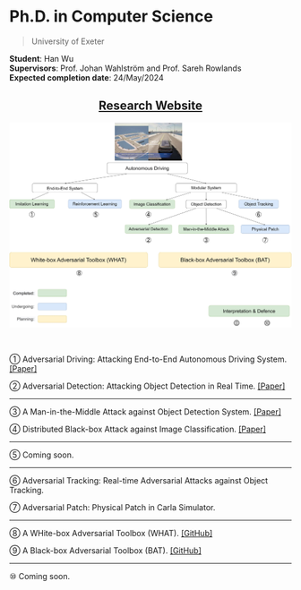 # Ph.D. in Computer Science

> University of Exeter

**Student**: Han Wu  
**Supervisors**: Prof. Johan Wahlström and Prof. Sareh Rowlands  
**Expected completion date**: 24/May/2024  

<center><h2><a href="https://wuhanstudio.uk"> Research Website</a></h2></center>

![](overview.jpg)

 <br />

① Adversarial Driving: Attacking End-to-End Autonomous Driving System. [[Paper]](https://arxiv.org/abs/2103.09151)

② Adversarial Detection: Attacking Object Detection in Real Time. [[Paper]](https://arxiv.org/abs/2209.01962)

--------------------

③ A Man-in-the-Middle Attack against Object Detection System. [[Paper]](https://arxiv.org/abs/2208.07174)

④ Distributed Black-box Attack against Image Classification. [[Paper]](https://arxiv.org/abs/2210.16371)

---------------------

⑤ Coming soon.

--------------------

⑥ Adversarial Tracking: Real-time Adversarial Attacks against Object Tracking.

⑦ Adversarial Patch: Physical Patch in Carla Simulator.

--------------------

⑧ A WHite-box Adversarial Toolbox (WHAT). [[GitHub]](https://github.com/wuhanstudio/whitebox-adversarial-toolbox)

⑨ A Black-box Adversarial Toolbox (BAT). [[GitHub]](https://github.com/wuhanstudio/blackbox-adversarial-toolbox)

--------------------

<!-- 🄋 Interpretable Machine Learning for COVID-19. -->

⑩ Coming soon.

